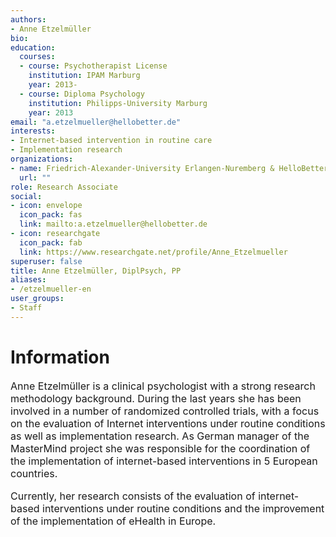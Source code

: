 ```yaml
---
authors:
- Anne Etzelmüller
bio:
education:
  courses:
  - course: Psychotherapist License
    institution: IPAM Marburg
    year: 2013-
  - course: Diploma Psychology
    institution: Philipps-University Marburg
    year: 2013
email: "a.etzelmueller@hellobetter.de"
interests:
- Internet-based intervention in routine care
- Implementation research
organizations:
- name: Friedrich-Alexander-University Erlangen-Nuremberg & HelloBetter
  url: ""
role: Research Associate
social:
- icon: envelope
  icon_pack: fas
  link: mailto:a.etzelmueller@hellobetter.de
- icon: researchgate
  icon_pack: fab
  link: https://www.researchgate.net/profile/Anne_Etzelmueller
superuser: false
title: Anne Etzelmüller, DiplPsych, PP
aliases:
- /etzelmueller-en
user_groups:
- Staff
---
```


# Information

<font size="3">

Anne Etzelmüller is a clinical psychologist with a strong research methodology background. During the last years she has been involved in a number of randomized controlled trials, with a focus on the evaluation of Internet interventions under routine conditions as well as implementation research. As German manager of the MasterMind project she was responsible for the coordination of the implementation of internet-based interventions in 5 European countries.

Currently, her research consists of the evaluation of internet-based interventions under routine conditions and the improvement of the implementation of eHealth in Europe.

</font>
